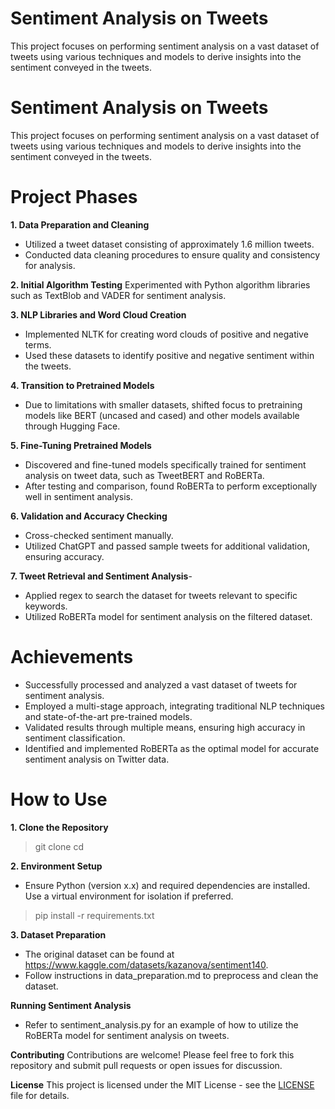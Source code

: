 # Sentiment Analysis on Tweets
This project focuses on performing sentiment analysis on a vast dataset of tweets using various techniques and models to derive insights into the sentiment conveyed in the tweets.

# Sentiment Analysis on Tweets
This project focuses on performing sentiment analysis on a vast dataset of tweets using various techniques and models to derive insights into the sentiment conveyed in the tweets.

# Project Phases
**1. Data Preparation and Cleaning**
* Utilized a tweet dataset consisting of approximately 1.6 million tweets.
* Conducted data cleaning procedures to ensure quality and consistency for analysis.
  
**2. Initial Algorithm Testing**
Experimented with Python algorithm libraries such as TextBlob and VADER for sentiment analysis.

**3. NLP Libraries and Word Cloud Creation**
* Implemented NLTK for creating word clouds of positive and negative terms.
* Used these datasets to identify positive and negative sentiment within the tweets.

**4. Transition to Pretrained Models**
* Due to limitations with smaller datasets, shifted focus to pretraining models like BERT (uncased and cased) and other models available through Hugging Face.

**5. Fine-Tuning Pretrained Models**
* Discovered and fine-tuned models specifically trained for sentiment analysis on tweet data, such as TweetBERT and RoBERTa.
* After testing and comparison, found RoBERTa to perform exceptionally well in sentiment analysis.

**6. Validation and Accuracy Checking**
* Cross-checked sentiment manually.
* Utilized ChatGPT and passed sample tweets for additional validation, ensuring accuracy.

**7. Tweet Retrieval and Sentiment Analysis**-
* Applied regex to search the dataset for tweets relevant to specific keywords.
* Utilized RoBERTa model for sentiment analysis on the filtered dataset.

# Achievements
* Successfully processed and analyzed a vast dataset of tweets for sentiment analysis.
* Employed a multi-stage approach, integrating traditional NLP techniques and state-of-the-art pre-trained models.
* Validated results through multiple means, ensuring high accuracy in sentiment classification.
* Identified and implemented RoBERTa as the optimal model for accurate sentiment analysis on Twitter data.

# How to Use
**1. Clone the Repository**
> git clone <repository-url>
> cd <repository-name>

**2. Environment Setup**
* Ensure Python (version x.x) and required dependencies are installed. Use a virtual environment for isolation if preferred.
> pip install -r requirements.txt

**3. Dataset Preparation**
* The original dataset can be found at https://www.kaggle.com/datasets/kazanova/sentiment140.
* Follow instructions in data_preparation.md to preprocess and clean the dataset.

**Running Sentiment Analysis**
* Refer to sentiment_analysis.py for an example of how to utilize the RoBERTa model for sentiment analysis on tweets.

**Contributing**
Contributions are welcome! Please feel free to fork this repository and submit pull requests or open issues for discussion.

**License**
This project is licensed under the MIT License - see the [LICENSE](LICENSE) file for details.
